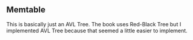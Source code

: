 Memtable
----------

This is basically just an AVL Tree. The book uses Red-Black Tree but I implemented AVL Tree because that seemed a little easier to implement.
